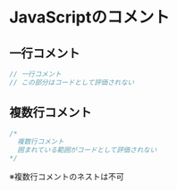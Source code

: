 # JavaScriptのコメント

## 一行コメント
```JavaScript
// 一行コメント
// この部分はコードとして評価されない
```

## 複数行コメント
```JavaScript
/*
  複数行コメント
  囲まれている範囲がコードとして評価されない
*/
```
※複数行コメントのネストは不可
